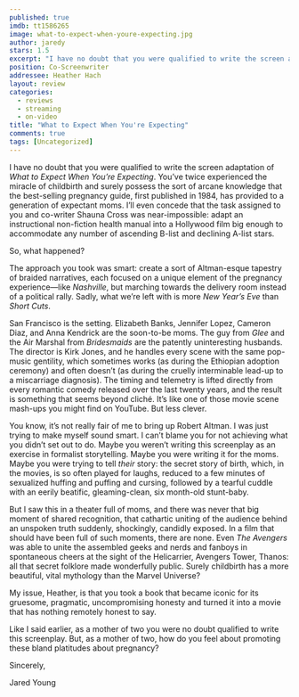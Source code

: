 ```yaml
---
published: true
imdb: tt1586265
image: what-to-expect-when-youre-expecting.jpg
author: jaredy
stars: 1.5
excerpt: "I have no doubt that you were qualified to write the screen adaptation of <em>What to Expect When You&rsquo;re Expecting</em>. You&rsquo;ve twice experienced the miracle of childbirth and surely possess the sort of arcane knowledge that the best-selling pregnancy guide, first published in 1984, has provided to a generation of expectant moms. I&rsquo;ll even concede that the task assigned to you and co-writer Shauna Cross was near-impossible: adapt an instructional non-fiction health manual into a Hollywood film big enough to accommodate any number of ascending B-list and declining A-list stars."
position: Co-Screenwriter
addressee: Heather Hach
layout: review
categories:
  - reviews
  - streaming
  - on-video
title: "What to Expect When You're Expecting"
comments: true
tags: [Uncategorized]
---
```

<p>I have no doubt that you were qualified to write the screen adaptation of <em>What to Expect When You&rsquo;re Expecting</em>. You&rsquo;ve twice experienced the miracle of childbirth and surely possess the sort of arcane knowledge that the best-selling pregnancy guide, first published in 1984, has provided to a generation of expectant moms. I&rsquo;ll even concede that the task assigned to you and co-writer Shauna Cross was near-impossible: adapt an instructional non-fiction health manual into a Hollywood film big enough to accommodate any number of ascending B-list and declining A-list stars.</p>
<p>So, what happened?</p>
<p>The approach you took was smart: create a sort of Altman-esque tapestry of braided narratives, each focused on a unique element of the pregnancy experience&mdash;like <em>Nashville</em>, but marching towards the delivery room instead of a political rally. Sadly, what we&rsquo;re left with is more <em>New Year&rsquo;s Eve</em> than <em>Short Cuts</em>.</p>
<p>San Francisco is the setting. Elizabeth Banks, Jennifer Lopez, Cameron Diaz, and Anna Kendrick are the soon-to-be moms. The guy from <em>Glee</em> and the Air Marshal from <em>Bridesmaids</em> are the patently uninteresting husbands. The director is Kirk Jones, and he handles every scene with the same pop-music gentility, which sometimes works (as during the Ethiopian adoption ceremony) and often doesn&rsquo;t (as during the cruelly interminable lead-up to a miscarriage diagnosis). The timing and telemetry is lifted directly from every romantic comedy released over the last twenty years, and the result is something that seems beyond clich&eacute;. It&rsquo;s like one of those movie scene mash-ups you might find on YouTube. But less clever.</p>
<p>You know, it&rsquo;s not really fair of me to bring up Robert Altman. I was just trying to make myself sound smart. I can&rsquo;t blame you for not achieving what you didn&rsquo;t set out to do. Maybe you weren&rsquo;t writing this screenplay as an exercise in formalist storytelling. Maybe you were writing it for the moms. Maybe you were trying to tell <em>their</em> story: the secret story of birth, which, in the movies, is so often played for laughs, reduced to a few minutes of sexualized huffing and puffing and cursing, followed by a tearful cuddle with an eerily beatific, gleaming-clean, six month-old stunt-baby.</p>
<p>But I saw this in a theater full of moms, and there was never that big moment of shared recognition, that cathartic uniting of the audience behind an unspoken truth suddenly, shockingly, candidly exposed. In a film that should have been full of such moments, there are none. Even <em>The Avengers</em> was able to unite the assembled geeks and nerds and fanboys in spontaneous cheers at the sight of the Helicarrier, Avengers Tower, Thanos: all that secret folklore made wonderfully public. Surely childbirth has a more beautiful, vital mythology than the Marvel Universe? &nbsp;</p>
<p>My issue, Heather, is that you took a book that became iconic for its gruesome, pragmatic, uncompromising honesty and turned it into a movie that has nothing remotely honest to say.</p>
<p>Like I said earlier, as a mother of two you were no doubt qualified to write this screenplay. But, as a mother of two, how do you feel about promoting these bland platitudes about pregnancy?</p>
<p>Sincerely,</p>
<p>Jared Young</p>
